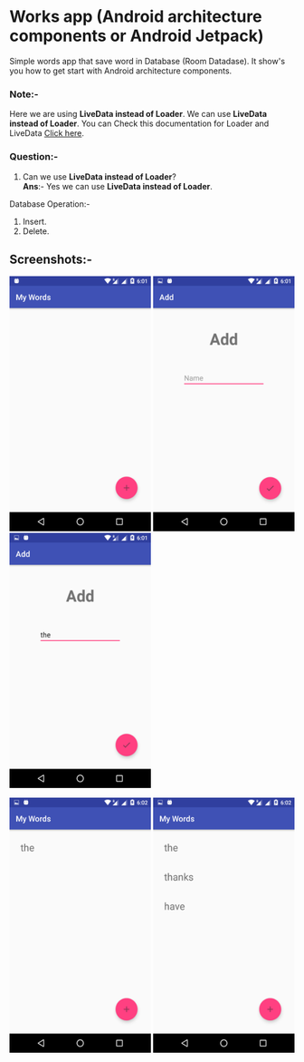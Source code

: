 # Works app (Android architecture components or Android Jetpack)

Simple words app that save word in Database (Room Datadase). It show's you how to get start with Android architecture components.

### Note:-

Here we are using **LiveData instead of Loader**. We can use **LiveData instead of Loader**.
You can Check this documentation for Loader and LiveData [Click here](https://developer.android.com/guide/components/loaders).

### Question:-

1) Can we use **LiveData instead of Loader**?<br>
**Ans**:- Yes we can use **LiveData instead of Loader**.

Database Operation:-

1) Insert.
2) Delete.

## Screenshots:- 

<img src="Screenshots/Screenshot_20180808-180136.png" width="250" height="450" /> <img src="Screenshots/Screenshot_20180808-180143.png" width="250" height="450" /> <img src="Screenshots/Screenshot_20180808-180155.png" width="250" height="450" />

<img src="Screenshots/Screenshot_20180808-180201.png" width="250" height="450" /> <img src="Screenshots/Screenshot_20180808-180233.png" width="250" height="450" />

